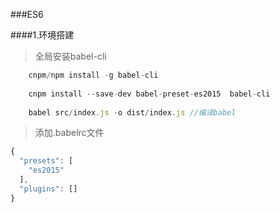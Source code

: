 ###ES6

####1.环境搭建
> 全局安装babel-cli 
```javascript
    cnpm/npm install -g babel-cli
    
    cnpm install --save-dev babel-preset-es2015  babel-cli
    
    babel src/index.js -o dist/index.js //编译babel
```

> 添加.babelrc文件
```javascript
{
  "presets": [
    "es2015"
  ],
  "plugins": []
}
```